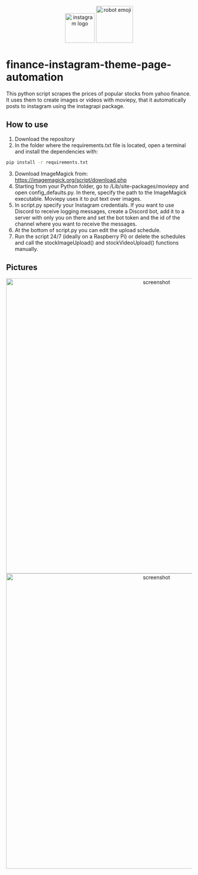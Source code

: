 <div align="center">
  <p>
    <a href="https://github.com/mr-s8/finance_instagram_theme_page_automation/blob/main/images/instagram_logo.png"><img src="https://github.com/mr-s8/finance_instagram_theme_page_automation/blob/main/images/instagram_logo.png" width="80" alt="instagram logo" /></a>
    <a href="https://github.com/mr-s8/finance_instagram_theme_page_automation/blob/main/images/robot_emoji.png"><img src="https://github.com/mr-s8/finance_instagram_theme_page_automation/blob/main/images/robot_emoji.png" width="100" alt="robot emoji" /></a>
  </p>
</div>

# finance-instagram-theme-page-automation
This python script scrapes the prices of popular stocks from yahoo finance. It uses them to create images or videos with moviepy, that it automatically posts to instagram using the instagrapi package. 


## How to use
1. Download the repository
2. In the folder where the requirements.txt file is located, open a terminal and install the dependencies with:
```bash
pip install -r requirements.txt
```
3. Download ImageMagick from: https://imagemagick.org/script/download.php
4. Starting from your Python folder, go to /Lib/site-packages/moviepy and open config_defaults.py.
   In there, specify the path to the ImageMagick executable. Moviepy uses it to put text over images.
5. In script.py specify your Instagram credentials. If you want to use Discord to receive logging messages,
   create a Discord bot, add it to a server with only you on there and set the bot token and the id of the
   channel where you want to receive the messages.
6. At the bottom of script.py you can edit the upload schedule.
7. Run the script 24/7 (ideally on a Raspberry Pi) or delete the schedules and call the stockImageUpload()
   and stockVideoUpload() functions manually.

## Pictures
<div align="center">
  <p>
    <a href="https://github.com/mr-s8/finance_instagram_theme_page_automation/blob/main/images/1topost.jpg"><img src="https://github.com/mr-s8/finance_instagram_theme_page_automation/blob/main/images/1topost.jpg" alt="screenshot" width= "800" /></a>
    <a href="https://github.com/mr-s8/finance_instagram_theme_page_automation/blob/main/images/2topost.jpg"><img src="https://github.com/mr-s8/finance_instagram_theme_page_automation/blob/main/images/2topost.jpg" alt="screenshot" width= "800" /></a>
  </p>
</div>
